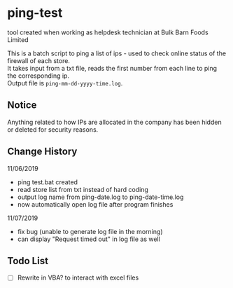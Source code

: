 # ping-test
tool created when working as helpdesk technician at Bulk Barn Foods Limited

This is a batch script to ping a list of ips - used to check online status of the firewall of each store.  
It takes input from a txt file, reads the first number from each line to ping the corresponding ip.  
Output file is `ping-mm-dd-yyyy-time.log`.

## Notice
Anything related to how IPs are allocated in the company has been hidden or deleted for security reasons.

## Change History
11/06/2019  
- ping test.bat created  
- read store list from txt instead of hard coding  
- output log name from ping-date.log to ping-date-time.log  
- now automatically open log file after program finishes  

11/07/2019  
- fix bug (unable to generate log file in the morning)  
- can display "Request timed out" in log file as well  

## Todo List
- [ ] Rewrite in VBA? to interact with excel files
